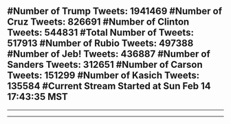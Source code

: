 #Number of Trump Tweets: 1941469
#Number of Cruz Tweets: 826691
#Number of Clinton Tweets: 544831
#Total Number of Tweets: 517913 
#Number of Rubio Tweets: 497388
#Number of Jeb! Tweets: 436887
#Number of Sanders Tweets: 312651
#Number of Carson Tweets: 151299
#Number of Kasich Tweets: 135584
#Current Stream Started at Sun Feb 14 17:43:35 MST
---
---
---
